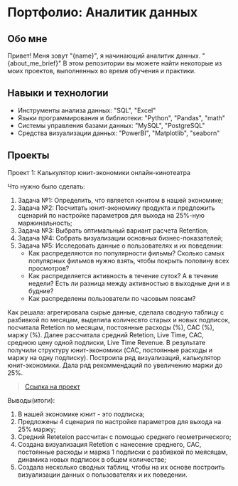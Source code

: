 # Портфолио: Аналитик данных
## Обо мне

Привет! Меня зовут "{name}", я начинающий аналитик данных.
"{about_me_brief}"
В этом репозитории вы можете найти некоторые из моих проектов, выполненных во время обучения и практики.
<br>

## Навыки и технологии
- Инструменты анализа данных: "SQL", "Excel"
- Языки программирования и библиотеки: "Python", "Pandas", "math"
- Системы управления базами данных: "MySQL", "PostgreSQL"
- Средства визуализации данных: "PowerBI", "Matplotlib", "seaborn"

## Проекты
<p> Проект 1: Калькулятор юнит-экономики онлайн-кинотеатра</p>
<p> Что нужно было сделать:<p>
<ol>
  <li>Задача №1: Определить, что является юнитом в нашей экономике;</li>
  <li>Задача №2: Посчитать юнит-экономику продукта и предложить сценарий по настройке параметров для выхода на 25%-ную маржинальность;</li>
  <li>Задача №3: Выбрать оптимальный вариант расчета Retention;</li>
  <li>Задача №4: Собрать визуализации основных бизнес-показателей;</li>
  <li>Задача №5: Исследовать данные о пользователях и их поведении:
    <ul>
      <li>Как распределяются по популярности фильмы? Сколько самых популярных фильмов нужно взять, чтобы покрыть половину всех просмотров?</li>
      <li>Как распределяется активность в течение суток? А в течение недели? Есть ли разница между активностью в выходные дни и в будние?</li>
      <li>Как распределены пользователи по часовым поясам?</li>
    </ul>
  </li>
</ol>

<p>Как решала: агрегировала сырые данные, сделала сводную таблицу с разбивкой по месяцам, выделила количесвто старых и новых подписок, посчитала Retetion по месяцам, постоянные расходы (%), CAC (%), маржу (%). Далее рассчитала средний Retetion, Live Time, CAC, среднюю цену одной подписки, Live Time Revenue. В результате получили структуру юнит-экономики (CAC, постоянные расходы и маржу на одну подписку). Построила ряд визуализаций, калькулятор юнит-экономики. Дала ряд рекоммендаций по увеличению маржи до 25%.<p>


> <a href="https://github.com/ElenaKichemasova/data-analystics/blob/main/Когортный анализ в Excel.xlsx">Ссылка на проект</a>

<p>Выводы(итоги):</p>
  <ol>
    <li>В нашей экономике юнит - это подписка;</li>
    <li>Предложены 4 сценария по настройке параметров для выхода на 25% маржу;</li>
    <li>Средний Reteteion рассчитан с помощью среднего геометрического;</li>
    <li>Создана визуализация Retetion с нанесение среднего, CAC, постоянные расходы и маржа 1 подписки с разбивкой по меясяцам, динамика новых подписок в общем количестве;</li>
    <li>Создала несколько сводных таблиц, чтобы на их основе построить визуализации данных о пользователях и их поведении.</li>
  </ol>
<ol>
